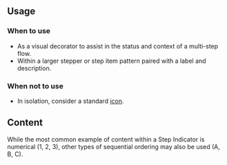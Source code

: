 ## Usage

### When to use

- As a visual decorator to assist in the status and context of a multi-step flow.
- Within a larger stepper or step item pattern paired with a label and description.

### When not to use

- In isolation, consider a standard [icon](/icons/library).

## Content

While the most common example of content within a Step Indicator is numerical (1, 2, 3), other types of sequential ordering may also be used (A, B, C).